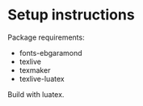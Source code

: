 # Setup instructions

Package requirements:
* fonts-ebgaramond
* texlive
* texmaker
* texlive-luatex

Build with luatex.
